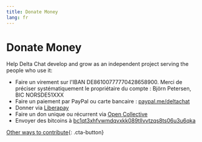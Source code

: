 ```yaml
---
title: Donate Money
lang: fr
---
```


# Donate Money

Help Delta Chat develop and grow as an independent project serving the people who use it:

- Faire un virement sur l'IBAN DE86100777770428658900. Merci de préciser systématiquement le propriétaire du compte : Björn Petersen, BIC NORSDE51XXX
- Faire un paiement par PayPal ou carte bancaire : [paypal.me/deltachat](https://paypal.me/deltachat/20)
- Donner via [Liberapay](https://liberapay.com/delta.chat/)
- Faire un don unique ou récurrent via [Open Collective](https://opencollective.com/delta-chat/donate)
- Envoyer des bitcoins à [bc1qt3xhfvwmdqvxkk089tllvvtzqs8ts06u3u6qka](bitcoin:bc1qt3xhfvwmdqvxkk089tllvvtzqs8ts06u3u6qka)

[Other ways to contribute](contribute){: .cta-button}
